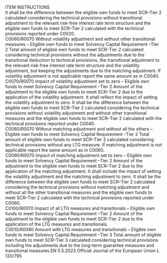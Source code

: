  
ITEM  INSTRUCTIONS  
It shall be the difference between the eligible own funds to meet SCR–Tier 2 
calculated considering the technical provisions without transitional adjustment to 
the relevant risk-free interest rate term structure and the eligible own funds to 
meet SCR–Tier 2 calculated with the technical provisions reported under C0020.  
C0060/R0070  Without volatility adjustment 
and without other transitional 
measures – Eligible own funds 
to meet Solvency Capital 
Requirement –Tier 2  Total amount of eligible own funds to meet SCR–Tier 2 calculated considering 
technical provisions without the adjustments due to the transitional deduction to 
technical provisions, the transitional adjustment to the relevant risk-free interest 
rate term structure and the volatility adjustment, but keeping the adjustments due 
to the matching adjustment. 
If volatility adjustment is not applicable report the same amount as in C0040.  
C0070/R0070  Impact of volatility adjustment 
set to zero – Eligible own 
funds to meet Solvency Capital 
Requirement –Tier 2  Amount of the adjustment to the eligible own funds to meet SCR–Tier 2 due to 
the application of the volatility adjustment. It shall reflect the impact of setting the 
volatility adjustment to zero. 
It shall be the difference between the eligible own funds to meet SCR–Tier 2 
calculated considering the technical provisions without volatility adjustment and 
without other transitional measures and the eligible own funds to meet SCR–Tier 
2 calculated with the technical provisions reported under C0040.  
C0080/R0070  Without matching adjustment 
and without all the others – 
Eligible own funds to meet 
Solvency Capital Requirement 
–Tier 2  Total amount of eligible own funds to meet SCR–Tier 2 calculated considering 
technical provisions without any LTG measure. 
If matching adjustment is not applicable report the same amount as in C0060.  
C0090/R0070  Impact of matching 
adjustment set to zero – 
Eligible own funds to meet 
Solvency Capital Requirement 
–Tier 2  Amount of the adjustment to the eligible own funds to meet SCR–Tier 2 due to 
the application of the matching adjustment. It shall include the impact of setting 
the volatility adjustment and the matching adjustment to zero. 
It shall be the difference between the eligible own funds to meet SCR–Tier 2 
calculated considering the technical provisions without matching adjustment and 
without all the other transitional measures and the eligible own funds to meet 
SCR–Tier 2 calculated with the technical provisions reported under C0060.  
C0100/R0070  Impact of all LTG measures 
and transitionals – Eligible 
own funds to meet Solvency 
Capital Requirement –Tier 2  Amount of the adjustment to the eligible own funds to meet SCR–Tier 2 due to 
the application of the LTG measures and transitionals.  
C0010/R0080  Amount with LTG measures 
and transitionals – Eligible 
own funds to meet Solvency 
Capital Requirement –Tier 3  Total amount of eligible own funds to meet SCR–Tier 3 calculated considering 
technical provisions including the adjustments due to the long-term guarantee 
measures and transitional measures.EN  5.5.2023 Official Journal of the European Union L 120/795